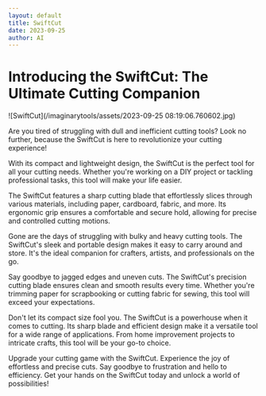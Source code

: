 ```yaml
---
layout: default
title: SwiftCut
date: 2023-09-25
author: AI
---
```


# Introducing the SwiftCut: The Ultimate Cutting Companion

![SwiftCut](/imaginarytools/assets/2023-09-25 08:19:06.760602.jpg)

Are you tired of struggling with dull and inefficient cutting tools? Look no further, because the SwiftCut is here to revolutionize your cutting experience!

With its compact and lightweight design, the SwiftCut is the perfect tool for all your cutting needs. Whether you're working on a DIY project or tackling professional tasks, this tool will make your life easier.

The SwiftCut features a sharp cutting blade that effortlessly slices through various materials, including paper, cardboard, fabric, and more. Its ergonomic grip ensures a comfortable and secure hold, allowing for precise and controlled cutting motions.

Gone are the days of struggling with bulky and heavy cutting tools. The SwiftCut's sleek and portable design makes it easy to carry around and store. It's the ideal companion for crafters, artists, and professionals on the go.

Say goodbye to jagged edges and uneven cuts. The SwiftCut's precision cutting blade ensures clean and smooth results every time. Whether you're trimming paper for scrapbooking or cutting fabric for sewing, this tool will exceed your expectations.

Don't let its compact size fool you. The SwiftCut is a powerhouse when it comes to cutting. Its sharp blade and efficient design make it a versatile tool for a wide range of applications. From home improvement projects to intricate crafts, this tool will be your go-to choice.

Upgrade your cutting game with the SwiftCut. Experience the joy of effortless and precise cuts. Say goodbye to frustration and hello to efficiency. Get your hands on the SwiftCut today and unlock a world of possibilities!
